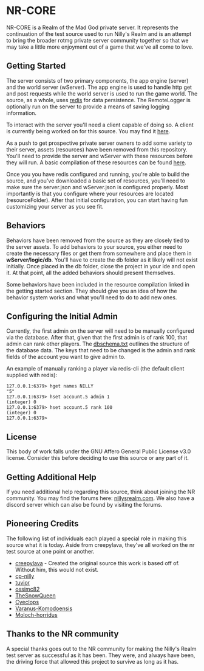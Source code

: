 # NR-CORE

NR-CORE is a Realm of the Mad God private server. It represents the continuation of the test source used to run Nilly's Realm and is an attempt to bring the broader rotmg private server community together so that we may take a little more enjoyment out of a game that we've all come to love.

## Getting Started
The server consists of two primary components, the app engine (server) and the world server (wServer). The app engine is used to handle http get and post requests while the world server is used to run the game world. The source, as a whole, uses [redis](https://redis.io/) for data persistence. The RemoteLogger is optionally run on the server to provide a means of saving logging information.

To interact with the server you'll need a client capable of doing so. A client is currently being worked on for this source. You may find it [here](https://github.com/cp-nilly/NR-27.7.X13). 

As a push to get prospective private server owners to add some variety to their server, assets (resources) have been removed from this repository. You'll need to provide the server and wServer with these resources before they will run. A basic compilation of these resources can be found [here](https://nillysrealm.com/topic/19811/nr-core-resource-pack).

Once you you have redis configured and running, you're able to build the source, and you've downloaded a basic set of resources, you'll need to make sure the server.json and wServer.json is configured properly. Most importantly is that you configure where your resources are located (resourceFolder). After that initial configuration, you can start having fun customizing your server as you see fit.

## Behaviors
Behaviors have been removed from the source as they are closely tied to the server assets. To add behaviors to your source, you either need to create the necessary files or get them from somewhere and place them in **wServer/logic/db**. You'll have to create the db folder as it likely will not exist initially. Once placed in the db folder, close the project in your ide and open it. At that point, all the added behaviors should present themselves.

Some behaviors have been included in the resource compilation linked in the getting started section. They should give you an idea of how the behavior system works and what you'll need to do to add new ones.

## Configuring the Initial Admin
Currently, the first admin on the server will need to be manually configured via the database. After that, given that the first admin is of rank 100, that admin can rank other players. The [dbschema.txt](https://github.com/cp-nilly/NR-CORE/blob/master/common/dbSchema.txt) outlines the structure of the database data. The keys that need to be changed is the admin and rank fields of the account you want to give admin to.

An example of manually ranking a player via redis-cli (the default client supplied with redis):
```
127.0.0.1:6379> hget names NILLY
"5"
127.0.0.1:6379> hset account.5 admin 1
(integer) 0
127.0.0.1:6379> hset account.5 rank 100
(integer) 0
127.0.0.1:6379>
```

## License
This body of work falls under the GNU Affero General Public License v3.0 license. Consider this before deciding to use this source or any part of it.

## Getting Additional Help
If you need additional help regarding this source, think about joining the NR community. You may find the forums here: [nillysrealm.com](https://nillysrealm.com/). We also have a discord server which can also be found by visiting the forums.

## Pioneering Credits
The following list of individuals each played a special role in making this source what it is today. Aside from creepylava, they've all worked on the nr test source at one point or another.

- [creepylava](https://github.com/creepylava) - Created the original source this work is based off of. Without him, this would not exist.
- [cp-nilly](https://github.com/cp-nilly)
- [tuvior](https://github.com/tuvior)
- [ossimc82](https://github.com/ossimc82)
- [TheSnowQueen](https://github.com/TheSnowQueen)
- [Cyeclops](https://github.com/Cyeclops)
- [Varanus-Komodoensis](https://github.com/Varanus-Komodoensis)
- [Moloch-horridus](https://github.com/Moloch-horridus)

## Thanks to the NR community
A special thanks goes out to the NR community for making the Nilly's Realm test server as successful as it has been. They were, and always have been, the driving force that allowed this project to survive as long as it has.
